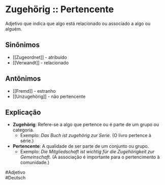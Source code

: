 # Zugehörig :: Pertencente
Adjetivo que indica que algo está relacionado ou associado a algo ou alguém.

## Sinônimos
- [[Zugeordnet]] - atribuído  
- [[Verwandt]] - relacionado  

## Antônimos
- [[Fremd]] - estranho  
- [[Unzugehörig]] - não pertencente  

## Explicação
- **Zugehörig**: Refere-se a algo que pertence ou é parte de um grupo ou categoria.
  - Exemplo: *Das Buch ist zugehörig zur Serie.* (O livro pertence à série.)
- **Pertencente**: A qualidade de ser parte de um conjunto ou grupo.
  - Exemplo: *Die Mitgliedschaft ist wichtig für die Zugehörigkeit zur Gemeinschaft.* (A associação é importante para o pertencimento à comunidade.)

#Adjetivo  
#Deutsch  